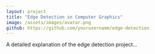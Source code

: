 ```yaml
---
layout: project
title: "Edge Detection in Computer Graphics"
image: /assets/images/avatar.png
github: https://github.com/yourusername/edge-detection
---
```


A detailed explanation of the edge detection project...